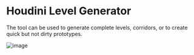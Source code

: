 # Houdini Level Generator

The tool can be used to generate complete levels, corridors, or to create quick but not dirty prototypes.

![image](https://github.com/user-attachments/assets/541547d4-0530-4fe9-b36f-2210e4888d7d)
